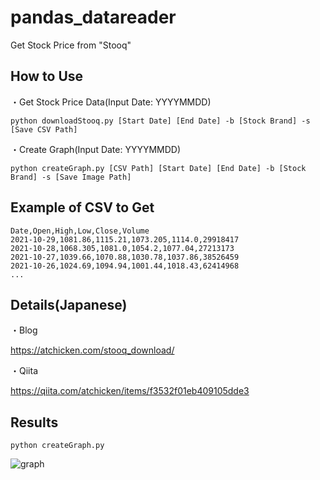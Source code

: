 # pandas_datareader
Get Stock Price from "Stooq"

## How to Use

・Get Stock Price Data(Input Date: YYYYMMDD)
```
python downloadStooq.py [Start Date] [End Date] -b [Stock Brand] -s [Save CSV Path] 
```

・Create Graph(Input Date: YYYYMMDD)
```
python createGraph.py [CSV Path] [Start Date] [End Date] -b [Stock Brand] -s [Save Image Path] 
```

## Example of CSV to Get
```
Date,Open,High,Low,Close,Volume
2021-10-29,1081.86,1115.21,1073.205,1114.0,29918417
2021-10-28,1068.305,1081.0,1054.2,1077.04,27213173
2021-10-27,1039.66,1070.88,1030.78,1037.86,38526459
2021-10-26,1024.69,1094.94,1001.44,1018.43,62414968
...
```

## Details(Japanese)

・Blog

https://atchicken.com/stooq_download/

・Qiita

https://qiita.com/atchicken/items/f3532f01eb409105dde3



## Results
```bash:bash
python createGraph.py
```

![graph](https://user-images.githubusercontent.com/93382642/139573722-d2cb6256-447c-4237-8980-a57dc0ff1ca6.png)
